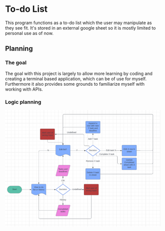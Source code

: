 # To-do List
This program functions as a to-do list which the user may manipulate as they see fit. It's stored in an external google sheet so it is mostly limited to personal use as of now.

## Planning

### The goal
The goal with this project is largely to allow more learning by coding and creating a terminal based application, which can be of use for myself. Furthermore it also provides some grounds to familiarize myself with working with APIs. 

### Logic planning
![Logic Flowchart](readme-assets/to-do-list-flowchart.png)

